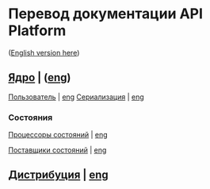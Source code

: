 # Перевод документации API Platform 

([English version here](https://github.com/api-platform/docs))


## [Ядро](/core/index.md) | ([eng](https://github.com/api-platform/docs/tree/3.0/core))

[Пользователь](/core/user.md) | [eng](https://github.com/api-platform/docs/tree/3.0/core/user.md)
[Cериализация](/core/serialization.md) | [eng](https://github.com/api-platform/docs/tree/3.0/core/serialization.md)


### Состояния
[Процессоры состояний](core/state-processors.md) | [eng](https://github.com/api-platform/docs/blob/3.0/core/state-processors.md)

[Поставщики cостояний](core/state-providers.md) | [eng](https://github.com/api-platform/docs/blob/3.0/core/state-providers.md)


## [Дистрибуция](/distribution/index.md) | [eng](https://github.com/api-platform/docs/blob/3.0/distribution/index.md)
